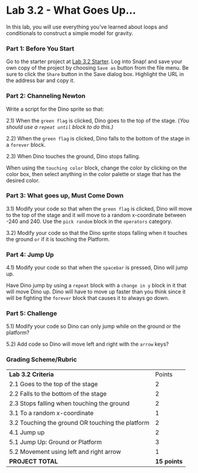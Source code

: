 # Lab 3.2 - What Goes Up...

In this lab, you will use everything you've learned about loops and conditionals to construct a simple model for gravity.

### Part 1: Before You Start

Go to the starter project at [Lab 3.2 Starter](https://snap.berkeley.edu/snap/snap.html#present:Username=mr-poston\&ProjectName=Lab%203.2\_Starter). Log into Snap! and save your own copy of the project by choosing `Save as` button from the file menu. Be sure to click the `Share` button in the Save dialog box. Highlight the URL in the address bar and copy it.

### Part 2: Channeling Newton

Write a script for the Dino sprite so that:

2.1) When the `green flag` is clicked, Dino goes to the top of the stage. (_You should use a _`repeat until`_ block to do this.)_

2.2) When the `green flag` is clicked, Dino falls to the bottom of the stage in a `forever` block.

2.3) When Dino touches the ground, Dino stops falling.

When using the `touching color` block, change the color by clicking on the color box, then select anything in the color palette or stage that has the desired color.

### Part 3: What goes up, Must Come Down

3.1) Modify your code so that when the `green flag` is clicked, Dino will move to the top of the stage and it will move to a random x-coordinate between -240 and 240. Use the `pick random` block in the `operators` category.

3.2) Modify your code so that the Dino sprite stops falling when it touches the ground `or` if it is touching the Platform.

### Part 4: Jump Up

4.1) Modify your code so that when the `spacebar` is pressed, Dino will jump up.

Have Dino jump by using a `repeat` block with a `change in y` block in it that will move Dino up. Dino will have to move up faster than you think since it will be fighting the `forever` block that causes it to always go down.

### Part 5: Challenge

5.1) Modify your code so Dino can only jump while on the ground or the platform?

5.2) Add code so Dino will move left and right with the `arrow` keys?

### Grading Scheme/Rubric

|                                                  |               |
| ------------------------------------------------ | ------------- |
| **Lab 3.2 Criteria**                             | Points        |
| 2.1 Goes to the top of the stage                 | 2             |
| 2.2 Falls to the bottom of the stage             | 2             |
| 2.3 Stops falling when touching the ground       | 2             |
| 3.1 To a random x-coordinate                     | 1             |
| 3.2 Touching the ground OR touching the platform | 2             |
| 4.1 Jump up                                      | 2             |
| 5.1 Jump Up: Ground or Platform                  | 3             |
| 5.2 Movement using left and right arrow          | 1             |
| **PROJECT TOTAL**                                | **15 points** |
